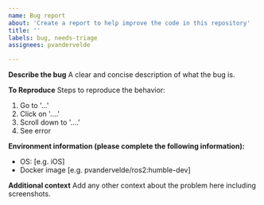 ```yaml
---
name: Bug report
about: 'Create a report to help improve the code in this repository'
title: ''
labels: bug, needs-triage
assignees: pvandervelde

---
```


**Describe the bug**
A clear and concise description of what the bug is.

**To Reproduce**
Steps to reproduce the behavior:

1. Go to '...'
2. Click on '....'
3. Scroll down to '....'
4. See error

**Environment information (please complete the following information):**

- OS: [e.g. iOS]
- Docker image [e.g. pvandervelde/ros2:humble-dev]

**Additional context**
Add any other context about the problem here including screenshots.
